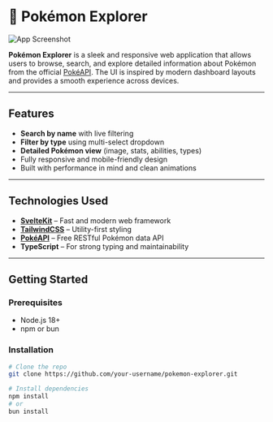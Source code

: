 # 🧭 Pokémon Explorer

![App Screenshot](./screenshot.png)

**Pokémon Explorer** is a sleek and responsive web application that allows users to browse, search, and explore detailed information about Pokémon from the official [PokéAPI](https://pokeapi.co/). The UI is inspired by modern dashboard layouts and provides a smooth experience across devices.

---

##  Features

-  **Search by name** with live filtering
-  **Filter by type** using multi-select dropdown
-  **Detailed Pokémon view** (image, stats, abilities, types)
-   Fully responsive and mobile-friendly design
-   Built with performance in mind and clean animations

---

## Technologies Used

- **[SvelteKit](https://kit.svelte.dev/)** – Fast and modern web framework
- **[TailwindCSS](https://tailwindcss.com/)** – Utility-first styling
- **[PokéAPI](https://pokeapi.co/)** – Free RESTful Pokémon data API
- **TypeScript** – For strong typing and maintainability

---

## Getting Started

### Prerequisites

- Node.js 18+
- npm or bun

### Installation

```bash
# Clone the repo
git clone https://github.com/your-username/pokemon-explorer.git

# Install dependencies
npm install
# or
bun install
